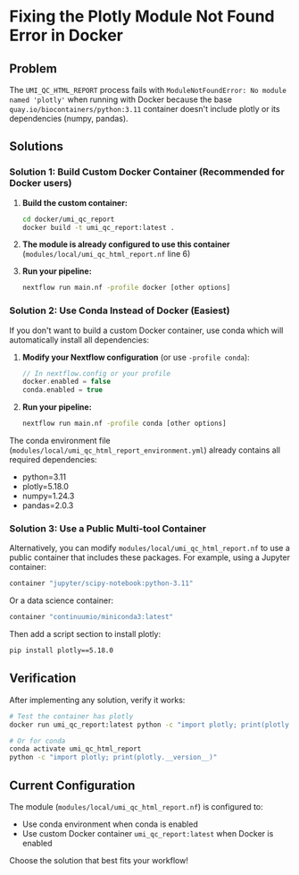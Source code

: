 # Fixing the Plotly Module Not Found Error in Docker

## Problem
The `UMI_QC_HTML_REPORT` process fails with `ModuleNotFoundError: No module named 'plotly'` when running with Docker because the base `quay.io/biocontainers/python:3.11` container doesn't include plotly or its dependencies (numpy, pandas).

## Solutions

### Solution 1: Build Custom Docker Container (Recommended for Docker users)

1. **Build the custom container:**
   ```bash
   cd docker/umi_qc_report
   docker build -t umi_qc_report:latest .
   ```

2. **The module is already configured to use this container** (`modules/local/umi_qc_html_report.nf` line 6)

3. **Run your pipeline:**
   ```bash
   nextflow run main.nf -profile docker [other options]
   ```

### Solution 2: Use Conda Instead of Docker (Easiest)

If you don't want to build a custom Docker container, use conda which will automatically install all dependencies:

1. **Modify your Nextflow configuration** (or use `-profile conda`):
   ```groovy
   // In nextflow.config or your profile
   docker.enabled = false
   conda.enabled = true
   ```

2. **Run your pipeline:**
   ```bash
   nextflow run main.nf -profile conda [other options]
   ```

The conda environment file (`modules/local/umi_qc_html_report_environment.yml`) already contains all required dependencies:
- python=3.11
- plotly=5.18.0
- numpy=1.24.3
- pandas=2.0.3

### Solution 3: Use a Public Multi-tool Container

Alternatively, you can modify `modules/local/umi_qc_html_report.nf` to use a public container that includes these packages. For example, using a Jupyter container:

```groovy
container "jupyter/scipy-notebook:python-3.11"
```

Or a data science container:
```groovy
container "continuumio/miniconda3:latest"
```

Then add a script section to install plotly:
```bash
pip install plotly==5.18.0
```

## Verification

After implementing any solution, verify it works:

```bash
# Test the container has plotly
docker run umi_qc_report:latest python -c "import plotly; print(plotly.__version__)"

# Or for conda
conda activate umi_qc_html_report
python -c "import plotly; print(plotly.__version__)"
```

## Current Configuration

The module (`modules/local/umi_qc_html_report.nf`) is configured to:
- Use conda environment when conda is enabled
- Use custom Docker container `umi_qc_report:latest` when Docker is enabled

Choose the solution that best fits your workflow!
